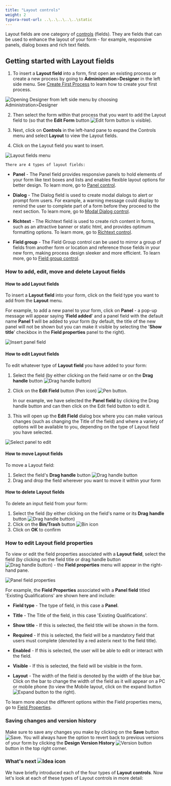 ```yaml
---
title: "Layout controls"
weight: 2
typora-root-url: ..\..\..\..\..\static
---
```


Layout fields are one category of [controls](/docs/platform/controls/) (fields). They are fields that can be used to enhance the layout of your form - for example, responsive panels, dialog boxes and rich text fields.



## Getting started with Layout fields ##

1. To insert a **Layout field** into a form, first open an existing process or create a new process by going to **Administration**>**Designer** in the left side menu. See [Create First Process](/docs/getting-started/create-first-process/) to learn how to create your first process.

  ![Opening Designer from left side menu by choosing Administration>Designer](/images/administration-designer-inputcont.jpg)

2. Then select the form within that process that you want to add the Layout field to (so that the **Edit Form** button ![Edit form button](/images/penicon.png) is visible).

3. Next, click on **Controls** in the left-hand pane to expand the Controls menu and select **Layout** to view the Layout fields. 

4. Click on the Layout field you want to insert.

  ![Layout fields menu](/images/layout-insert.jpg)



	There are 4 types of layout fields:

- **Panel** - The Panel field provides responsive panels to hold elements of your form like text boxes and lists and enables flexible layout options for better design. To learn more, go to [Panel control](/docs/platform/controls/layout/panel/).

- **Dialog** - The Dialog field is used to create modal dialogs to alert or prompt form users. For example, a warning message could display to remind the user to complete part of a form before they proceed to the next section. To learn more, go to [Modal Dialog control](/docs/platform/controls/layout/dialog/).

- **Richtext** - The Richtext field is used to create rich content in forms, such as an attractive banner or static html, and provides optimum formatting options. To learn more, go to [Richtext control](/docs/platform/controls/layout/richtext/).

- **Field group** - The Field Group control can be used to mirror a group of fields from another form or location and reference those fields in your new form, making process design sleeker and more efficient. To learn more, go to [Field group control](/docs/platform/controls/layout/field-group/).



### How to add, edit, move and delete Layout fields ###

#### How to add Layout fields ####

To insert a **Layout field** into your form, click on the field type you want to add from the **Layout** menu. 

For example, to add a new panel to your form, click on **Panel** - a pop-up message will appear saying '**Field added**' and a panel field with the default name **Panel 1** will be added to your form (by default, the title of the new panel will not be shown but you can make it visible by selecting the '**Show title**' checkbox in the **Field properties** panel to the right).

![Insert panel field](/images/panel-insert.jpg)

#### How to edit Layout fields ####

To edit whatever type of **Layout field** you have added to your form:

1. Select the field (by either clicking on the field name or on the **Drag handle** button ![Drag handle button](/images/draghandlewhite-frame.png))

2. Click on the **Edit Field** button (Pen icon) ![Pen button](/images/penicon.png). 

	In our example, we have selected the **Panel field** by clicking the Drag handle button and can then click on the Edit field button to edit it.

3. This will open up the **Edit Field** dialog box where you can make various changes (such as changing the Title of the field) and where a variety of options will be available to you, depending on the type of Layout field you have selected.

![Select panel to edit](/images/panel-select-to-edit.jpg)

#### How to move Layout fields ####

To move a Layout field:

1. Select the field's **Drag handle** button ![Drag handle button](/images/draghandlewhite-frame.png)
2. Drag and drop the field wherever you want to move it within your form

#### How to delete Layout fields ####

To delete an input field from your form:

1. Select the field (by either clicking on the field's name or its **Drag handle** button ![Drag handle button](/images/draghandlewhite-frame.png))
2. Click on the **Bin/Trash** button ![Bin icon](/images/binicon.png)
3. Click on **OK** to confirm



### How to edit Layout field properties ###

To view or edit the field properties associated with a **Layout field**, select the field (by clicking on the field title or drag handle button ![Drag handle button](/images/draghandlewhite-frame.png)) - the **Field properties** menu will appear in the right-hand pane.

![Panel field properties](/images/panel-field-properties.jpg)

For example, the **Field Properties** associated with a **Panel field** titled 'Existing Qualifications' are shown here and include:

- **Field type** - The type of field, in this case a **Panel**.

- **Title** - The Title of the field, in this case 'Existing Qualifications'.

- **Show title** - If this is selected, the field title will be shown in the form.

- **Required** - If this is selected, the field will be a mandatory field that users must complete (denoted by a red asterix next to the field title).

- **Enabled** - If this is selected, the user will be able to edit or interact with the field.

- **Visible** - If this is selected, the field will be visible in the form.

- **Layout** - The width of the field is denoted by the width of the blue bar. Click on the bar to change the width of the field as it will appear on a PC or mobile phone (to view the Mobile layout, click on the expand button ![Expand button](/images/expand-icon.jpg) to the right).

To learn more about the different options within the Field properties menu, go to [Field Properties](/docs/platform/controls/properties#field-properties).



### Saving changes and version history ###

Make sure to save any changes you make by clicking on the **Save** button ![Save](/images/saveprocess.png). You will always have the option to revert back to previous versions of your form by clicking the **Design Version History** ![Version button](/images/version8.png) button in the top right corner.



### What's next  ![Idea icon](/images/18.png) ###

We have briefly introduced each of the four types of **Layout controls**. Now let's look at each of these types of Layout controls in more detail:


